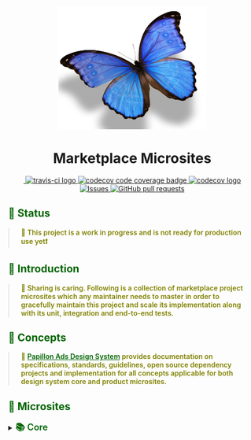 <p align="center">
  <img width="300px" height="250px" src=".docs/image/logo.jpg">
</p>

<h1 align="center">Marketplace Microsites</h1>

<p align="center">
  <a href="https://travis-ci.org/github/papillonads/marketplace">
    <img alt="" src="https://img.shields.io/travis/papillonads/marketplace.svg?logo=travis" alt="travis-ci badge">
    <a href="https://github.com/travis-ci">
      <img src="https://avatars0.githubusercontent.com/u/639823" alt="travis-ci logo" width="20vw" height="20vh">
    </a>
  </a>
  <a href="https://codecov.io/gh/papillonads/marketplace">
    <img src="https://codecov.io/gh/papillonads/marketplace/branch/master/graph/badge.svg" alt="codecov code coverage badge"/>
    <a href="https://github.com/codecov/">
      <img src="https://avatars0.githubusercontent.com/u/8226205" alt="codecov logo" width="20vw" height="20vh">
    </a>
  </a>
  <a href="https://github.com/papillonads/marketplace/issues">
    <img alt="Issues" src="https://img.shields.io/github/issues/papillonads/marketplace?color=0088ff" />
  </a>
  <a href="https://github.com/papillonads/marketplace/pulls">
    <img alt="GitHub pull requests" src="https://img.shields.io/github/issues-pr/papillonads/marketplace?color=0088ff" />
  </a>
</p>

<h2 style="color: #006400;">🗿 Status</h2>

<blockquote style="margin: 0; padding: 0 24px; color: olive; font-weight: 600; font-size:1em">🐝 This project is a work in progress and is not ready for production use yet❗️</blockquote>

<h2 style="color: #006400;">🗿 Introduction</h2>

<blockquote style="margin: 0; padding: 0 24px; color: olive; font-weight: 600; font-size:1em">
  🐝 Sharing is caring. Following is a collection of marketplace project microsites which any maintainer needs to master in order to gracefully maintain this project and scale its implementation along with its unit, integration and end-to-end tests.
</blockquote>

<h2 style="color: #006400;">🗿 Concepts</h2>

<blockquote style="margin: 0; padding: 0 24px; color: olive; font-weight: 600; font-size:1em">
  🐝 <a style="color: #006400;" href="https://github.com/papillonads/papillonads/">Papillon Ads Design System</a> provides documentation on specifications, standards, guidelines, open source dependency projects and implementation for all concepts applicable for both design system core and product microsites.
</blockquote>

<h2 style="color: #006400;">🗿 Microsites</h2>

<details>
  <summary><span style="color: #006400; font-weight: 600; font-size:1.3em"> 📚 Core</span></summary>
  <blockquote style="margin: 0; padding: 0 24px">
      <details>
      </details>
    </blockquote>
</details>
